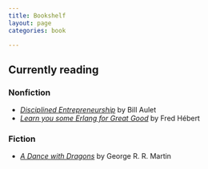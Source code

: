 ```yaml
---
title: Bookshelf
layout: page
categories: book

---
```


## Currently reading ##

### Nonfiction ###

* [*Disciplined Entrepreneurship*][1] by Bill Aulet
* [*Learn you some Erlang for Great Good*][2] by Fred Hébert

### Fiction ###

* [*A Dance with Dragons*][3] by George R. R. Martin

[1]: http://disciplinedentrepreneurship.com/
[2]: http://learnyousomeerlang.com/
[3]: http://en.wikipedia.org/wiki/A_Dance_with_Dragons
